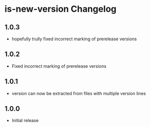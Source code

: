 # is-new-version Changelog
## 1.0.3
* hopefully trully fixed incorrect marking of prerelease versions
## 1.0.2
* Fixed incorrect marking of prerelease versions
## 1.0.1
* version can now be extracted from files with multiple version lines
## 1.0.0
* Initial release